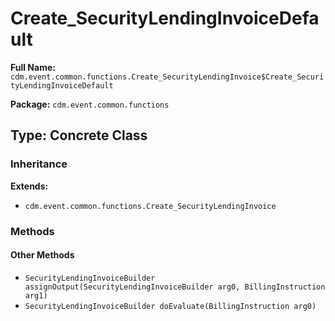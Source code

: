# Create_SecurityLendingInvoiceDefault

**Full Name:** `cdm.event.common.functions.Create_SecurityLendingInvoice$Create_SecurityLendingInvoiceDefault`

**Package:** `cdm.event.common.functions`

## Type: Concrete Class

### Inheritance

**Extends:**
- `cdm.event.common.functions.Create_SecurityLendingInvoice`

### Methods

#### Other Methods

- `SecurityLendingInvoiceBuilder assignOutput(SecurityLendingInvoiceBuilder arg0, BillingInstruction arg1)`
- `SecurityLendingInvoiceBuilder doEvaluate(BillingInstruction arg0)`

